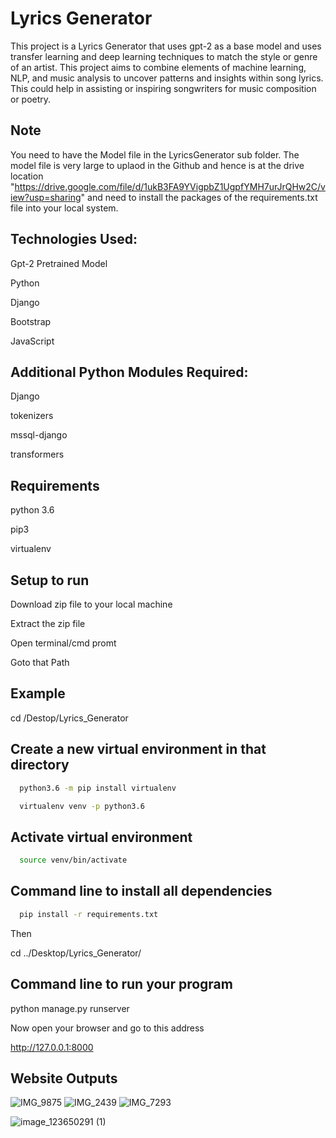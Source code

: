
# Lyrics Generator

This project is a Lyrics Generator that uses gpt-2 as a base model and uses transfer learning and deep learning techniques to match the style or genre of an artist. This project aims to combine elements of machine learning, NLP, and music analysis to uncover patterns and insights within song lyrics. This could help in assisting or inspiring songwriters for music composition or poetry.


## Note

You need to have the Model file in the LyricsGenerator sub folder. The model file is very large to uplaod in the Github and hence is at the drive location "https://drive.google.com/file/d/1ukB3FA9YVigpbZ1UgpfYMH7urJrQHw2C/view?usp=sharing" and need to install the packages of the requirements.txt file into your local system.

## Technologies Used:

Gpt-2 Pretrained Model

Python

Django

Bootstrap

JavaScript
## Additional Python Modules Required:
Django

tokenizers

mssql-django

transformers
## Requirements
python 3.6

pip3

virtualenv
## Setup to run
Download zip file to your local machine

Extract the zip file

Open terminal/cmd promt

Goto that Path
## Example
cd /Destop/Lyrics_Generator

## Create a new virtual environment in that directory
```bash
  python3.6 -m pip install virtualenv
```


```bash
  virtualenv venv -p python3.6
```

## Activate virtual environment
```bash
  source venv/bin/activate
```

## Command line to install all dependencies
```bash
  pip install -r requirements.txt
```


Then

cd ../Desktop/Lyrics_Generator/
## Command line to run your program
python manage.py runserver

Now open your browser and go to this address

http://127.0.0.1:8000

## Website Outputs

![IMG_9875](https://github.com/PandiriSid/LyricsGenerator/assets/34942083/2a935a3d-83e8-4bd9-847f-958d9ec05ea0)
![IMG_2439](https://github.com/PandiriSid/LyricsGenerator/assets/34942083/69c69ae1-b23c-4616-b354-033a91e30aaa)
![IMG_7293](https://github.com/PandiriSid/LyricsGenerator/assets/34942083/084179d2-e39d-4004-b058-aba50c794772)

![image_123650291 (1)](https://github.com/PandiriSid/LyricsGenerator/assets/34942083/b12555db-9d6a-4e8f-b050-e942dc213b73)


